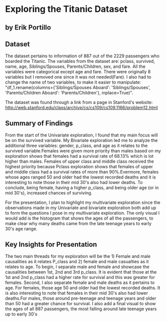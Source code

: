 # Exploring the Titanic Dataset
## by Erik Portillo 


## Dataset

The dataset pertains to information of 887 out of the 2229 passengers who boarded the Titanic. The variables from the dataset are: pclass, survived, name, age, Siblings/Spouses, Parents/Children, sex, and fare. All the variables were categorical except age and fare. There were originally 8 variables but I removed one since it was not needed(Fare). I also had to change the name of two variables, to make it easier to manipulate:
"df_1.rename(columns={'Siblings/Spouses Aboard': 'Siblings/Spouses', 'Parents/Children Aboard': 'Parents/Children'}, inplace=True)".

The dataset was found through a link from a page in Stanford's website:
http://web.stanford.edu/class/archive/cs/cs109/cs109.1166/problem12.html

## Summary of Findings
From the start of the Univariate exploration, I found that my main focus will be on the survived variable. My Bivariate exploration led me to analyze the additional three variables: gender, p_class, and age as it relates to the survived variable.Females were given more priority than males based on my exploration shows that females had a survival rate of 68.13% which is lot higher than males. Females of upper class and middle class received the highest priority because Pclass exploration shows that females of upper and middle class had a survival rates of more than 90%.Evermore, females whose ages ranged 50 and older had the lowest recorded deaths and it is interesting to note those in their mid 30's also had lower deaths. To conclude, being female, having a higher p_class, and being older age (or in mid 30's), increased chances of surviving. 

> 
For the presentation, I plan to highlight my multivariate exploration since the observations made in my Univariate and bivariate exploration both add up to form the questions I pose in my multivariate exploration. The only visual I would add is the histogram that shows the ages of all the passengers, to make clear why many deaths came from the late teenage years to early 30's age range. 


## Key Insights for Presentation

The two main threads for my exploration will be the 1) Female and male causalities as it relates P_class and 2) female and male casualties as it relates to age. To begin, I separate male and female and showcase the causalities between 1st, 2nd and 3rd p_class. It is evident that those at the 1st and 2nd p_class had a higher rate for survival and this was greater for females. Second, I also separate female and male deaths as it pertains to age. For females, those age 50 and older had the lowest recorded deaths. It is also interesting to note that females in their mid 30's also had lower deaths.For males, those around pre-teenage and teenage years and older than 50 had a greater chance for survival.
I also add a final visual to show the ages of all 887 passengers, the most falling around late teenage years up to early 30's  




